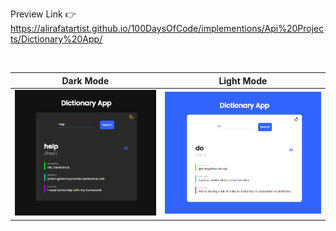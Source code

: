 Preview Link 👉 https://alirafatartist.github.io/100DaysOfCode/implementions/Api%20Projects/Dictionary%20App/

<br>

|   Dark Mode    |    Light Mode    |
| :------------: | :--------------: |
| ![](image.png) | ![](image-1.png) |
